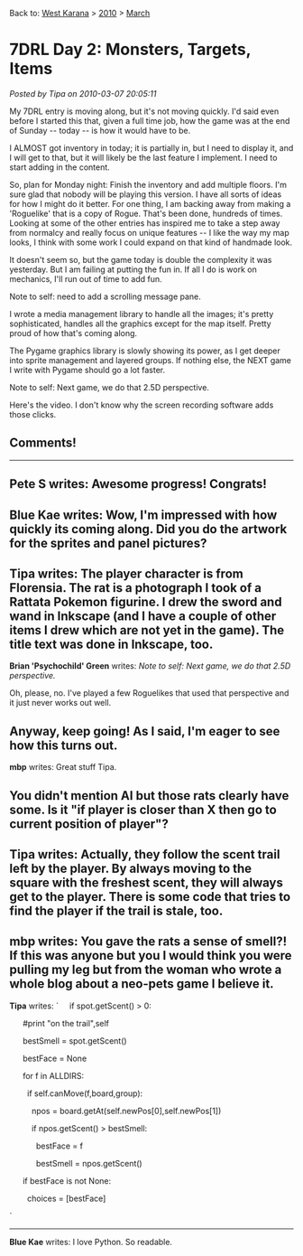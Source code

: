 Back to: [West Karana](/posts/westkarana.md) > [2010](/posts/2010/westkarana.md) > [March](./westkarana.md)
# 7DRL Day 2: Monsters, Targets, Items

*Posted by Tipa on 2010-03-07 20:05:11*

My 7DRL entry is moving along, but it's not moving quickly. I'd said even before I started this that, given a full time job, how the game was at the end of Sunday -- today -- is how it would have to be.

I ALMOST got inventory in today; it is partially in, but I need to display it, and I will get to that, but it will likely be the last feature I implement. I need to start adding in the content.

So, plan for Monday night: Finish the inventory and add multiple floors. I'm sure glad that nobody will be playing this version. I have all sorts of ideas for how I might do it better. For one thing, I am backing away from making a 'Roguelike' that is a copy of Rogue. That's been done, hundreds of times. Looking at some of the other entries has inspired me to take a step away from normalcy and really focus on unique features -- I like the way my map looks, I think with some work I could expand on that kind of handmade look.

It doesn't seem so, but the game today is double the complexity it was yesterday. But I am failing at putting the fun in. If all I do is work on mechanics, I'll run out of time to add fun.

Note to self: need to add a scrolling message pane.

I wrote a media management library to handle all the images; it's pretty sophisticated, handles all the graphics except for the map itself. Pretty proud of how that's coming along.

The Pygame graphics library is slowly showing its power, as I get deeper into sprite management and layered groups. If nothing else, the NEXT game I write with Pygame should go a lot faster.

Note to self: Next game, we do that 2.5D perspective.

Here's the video. I don't know why the screen recording software adds those clicks.


## Comments!
---
**Pete S** writes: Awesome progress! Congrats!
---
**Blue Kae** writes: Wow, I'm impressed with how quickly its coming along. Did you do the artwork for the sprites and panel pictures?
---
**Tipa** writes: The player character is from Florensia. The rat is a photograph I took of a Rattata Pokemon figurine. I drew the sword and wand in Inkscape (and I have a couple of other items I drew which are not yet in the game). The title text was done in Inkscape, too.
---
**Brian 'Psychochild' Green** writes: *Note to self: Next game, we do that 2.5D perspective.*

Oh, please, no. I've played a few Roguelikes that used that perspective and it just never works out well.

Anyway, keep going! As I said, I'm eager to see how this turns out.
---
**mbp** writes: Great stuff Tipa. 

You didn't mention AI but those rats clearly have some. Is it "if player is closer than X then go to current position of player"?
---
**Tipa** writes: Actually, they follow the scent trail left by the player. By always moving to the square with the freshest scent, they will always get to the player. There is some code that tries to find the player if the trail is stale, too.
---
**mbp** writes: You gave the rats a sense of smell?! If this was anyone but you I would think you were pulling my leg but from the woman who wrote a whole blog about a neo-pets game I believe it.
---
**Tipa** writes: `
    if spot.getScent() > 0:  

      #print "on the trail",self  

      bestSmell = spot.getScent()  

      bestFace = None  

      for f in ALLDIRS:  

        if self.canMove(f,board,group):  

          npos = board.getAt(self.newPos[0],self.newPos[1])  

          if npos.getScent() > bestSmell:  

            bestFace = f  

            bestSmell = npos.getScent()  

      if bestFace is not None:  

        choices = [bestFace]  

`

---
**Blue Kae** writes: I love Python. So readable.
